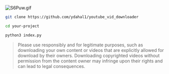 ![S6Puw.gif](https://s6.gifyu.com/images/S6PR8.gif)



```bash
git clone https://github.com/ydahal1/youtube_vid_downloader
```

```bash
cd your-project
```
```bash
python3 index.py
```


> Please use  responsibly and for legitimate purposes, such as downloading your own content or videos that are explicitly allowed for download by their owners.
Downloading copyrighted videos without permission from the content owner may infringe upon their rights and can lead to legal consequences.
